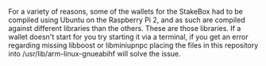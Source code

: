 For a variety of reasons, some of the wallets for the StakeBox had to be compiled using Ubuntu on the Raspberry Pi 2, and as such are compiled against different libraries than the others. These are those libraries. If a wallet doesn't start for you try starting it via a terminal, if you get an error regarding missing libboost or libminiupnpc placing the files in this repository into /usr/lib/arm-linux-gnueabihf will solve the issue. 
